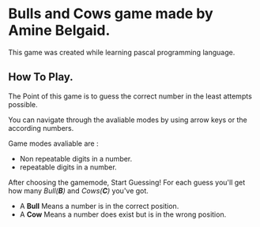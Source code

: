 # Bulls and Cows game made by Amine Belgaid.

This game was created while learning pascal programming language.

## How To Play.

The Point of this game is to guess the correct number in the least attempts possible.

You can navigate through the avaliable modes by using arrow keys or the according numbers.


Game modes avaliable are : 
* Non repeatable digits in a number.
* repeatable digits in a number.



After choosing the gamemode, Start Guessing!
For each guess you'll get how many *Bull(**B**)* and *Cows(**C**)* you've got.
* A **Bull** Means a number is in the correct position.
* A **Cow** Means a number does exist but is in the wrong position.



 


